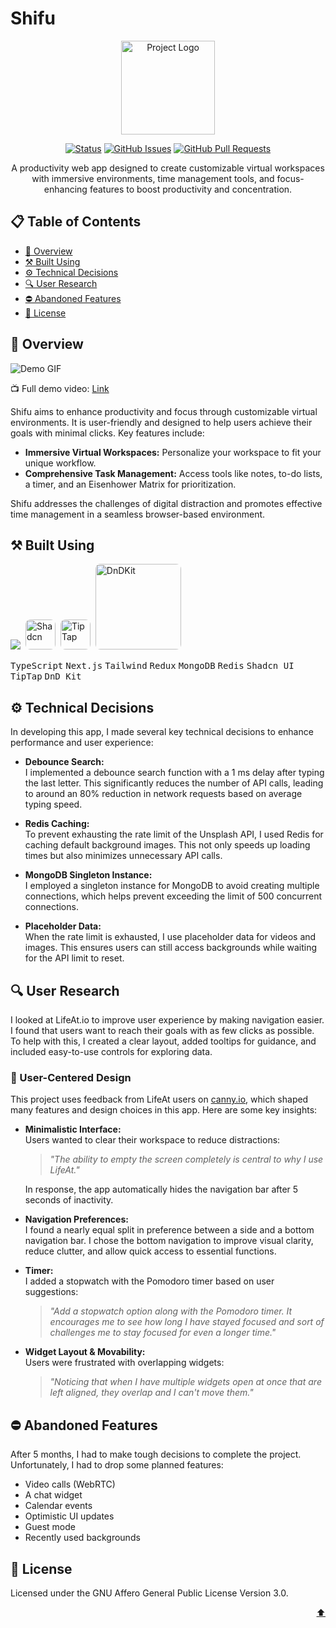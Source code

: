 # Shifu

<p align="center">
  <a href="https://github.com/TanmayAdithya/Shifu" target="_blank" rel="noopener noreferrer">
     <img width="150" src="https://i.postimg.cc/cJrd25dT/Shifu-Logo-1-modified.png" alt="Project Logo">
  </a>
</p>

<div align="center">

[![Status](https://img.shields.io/badge/status-active-success.svg)]()
[![GitHub Issues](https://img.shields.io/github/issues/TanmayAdithya/Shifu.svg)](https://github.com/TanmayAdithya/Shifu/issues)
[![GitHub Pull Requests](https://img.shields.io/github/issues-pr/TanmayAdithya/Shifu)](https://github.com/TanmayAdithya/Shifu/pulls)

</div>

<p align="center">A productivity web app designed to create customizable virtual workspaces with immersive environments, time management tools, and focus-enhancing features to boost productivity and concentration.</p>

## 📋 Table of Contents

- [🌟 Overview](#-overview)
- [⚒️ Built Using](#️-built-using)
- [⚙️ Technical Decisions](#-technical-decisions)
- [🔍 User Research](#-user-research)
- [⛔ Abandoned Features](#-abandoned-features)
- [📄 License](#-license)

## 🌟 Overview

![Demo GIF](public/assets/Shifu-GIF.gif)

📺 Full demo video: [Link](https://youtu.be/QzZhcsWUKvg)

Shifu aims to enhance productivity and focus through customizable virtual environments. It is user-friendly and designed to help users achieve their goals with minimal clicks. Key features include:

- **Immersive Virtual Workspaces:** Personalize your workspace to fit your unique workflow.
- **Comprehensive Task Management:** Access tools like notes, to-do lists, a timer, and an Eisenhower Matrix for prioritization.

Shifu addresses the challenges of digital distraction and promotes effective time management in a seamless browser-based environment.

## ⚒️ Built Using

<div>
    <img src="https://skillicons.dev/icons?i=ts,next,tailwind,redux,mongo,redis" />
    <img href="https://ui.shadcn.com/" width="48" style="border: 0; border-radius: 8px; margin-left: 4px" src="https://i.postimg.cc/yxcWQsB6/shadcn-modified-1.png" alt="Shadcn" />
    <img href='https://tiptap.dev/' width="48" style="border: 0; border-radius: 8px; margin-left: 4px" src="https://i.postimg.cc/4N2jLtLd/tiptap-modified-1.png" alt="TipTap" />
    <img href='https://tiptap.dev/' width='137' style="border: 0; border-radius: 8px; margin-left: 4px" src="https://dndkit.com/dnd-kit-logo.svg" alt="DnDKit" />
</div>

<kbd>TypeScript</kbd> <kbd>Next.js</kbd> <kbd>Tailwind</kbd> <kbd>Redux</kbd> <kbd>MongoDB</kbd> <kbd>Redis</kbd> <kbd>Shadcn UI</kbd> <kbd>TipTap</kbd> <kbd>DnD Kit</kbd>

## ⚙️ Technical Decisions

In developing this app, I made several key technical decisions to enhance performance and user experience:

- **Debounce Search:**  
  I implemented a debounce search function with a 1 ms delay after typing the last letter. This significantly reduces the number of API calls, leading to around an 80% reduction in network requests based on average typing speed.

- **Redis Caching:**  
  To prevent exhausting the rate limit of the Unsplash API, I used Redis for caching default background images. This not only speeds up loading times but also minimizes unnecessary API calls.

- **MongoDB Singleton Instance:**  
  I employed a singleton instance for MongoDB to avoid creating multiple connections, which helps prevent exceeding the limit of 500 concurrent connections.

- **Placeholder Data:**  
  When the rate limit is exhausted, I use placeholder data for videos and images. This ensures users can still access backgrounds while waiting for the API limit to reset.

## 🔍 User Research

I looked at LifeAt.io to improve user experience by making navigation easier. I found that users want to reach their goals with as few clicks as possible. To help with this, I created a clear layout, added tooltips for guidance, and included easy-to-use controls for exploring data.

### 👤 User-Centered Design

This project uses feedback from LifeAt users on [canny.io](https://lifeat.canny.io/), which shaped many features and design choices in this app. Here are some key insights:

- **Minimalistic Interface:**  
  Users wanted to clear their workspace to reduce distractions:

  > _"The ability to empty the screen completely is central to why I use LifeAt."_

  In response, the app automatically hides the navigation bar after 5 seconds of inactivity.

- **Navigation Preferences:**  
  I found a nearly equal split in preference between a side and a bottom navigation bar. I chose the bottom navigation to improve visual clarity, reduce clutter, and allow quick access to essential functions.

- **Timer:**  
  I added a stopwatch with the Pomodoro timer based on user suggestions:

  > _"Add a stopwatch option along with the Pomodoro timer. It encourages me to see how long I have stayed focused and sort of challenges me to stay focused for even a longer time."_

- **Widget Layout & Movability:**  
  Users were frustrated with overlapping widgets:
  > _"Noticing that when I have multiple widgets open at once that are left aligned, they overlap and I can't move them."_

## ⛔ Abandoned Features

After 5 months, I had to make tough decisions to complete the project. Unfortunately, I had to drop some planned features:

- Video calls (WebRTC)
- A chat widget
- Calendar events
- Optimistic UI updates
- Guest mode
- Recently used backgrounds

## 📄 License

Licensed under the GNU Affero General Public License Version 3.0.

<p align="right"><a href="#top">⬆️</a></p>
